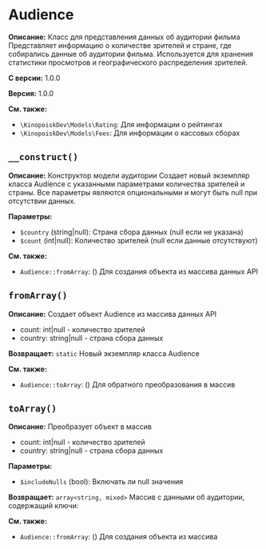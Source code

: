 # Audience

**Описание:** Класс для представления данных об аудитории фильма
Представляет информацию о количестве зрителей и стране, где собирались
данные об аудитории фильма. Используется для хранения статистики
просмотров и географического распределения зрителей.

**С версии:** 1.0.0

**Версия:** 1.0.0

**См. также:**

* `\KinopoiskDev\Models\Rating`: Для информации о рейтингах
* `\KinopoiskDev\Models\Fees`: Для информации о кассовых сборах

## `__construct()`

**Описание:** Конструктор модели аудитории
Создает новый экземпляр класса Audience с указанными параметрами
количества зрителей и страны. Все параметры являются опциональными
и могут быть null при отсутствии данных.

**Параметры:**

* `$country` (string|null): Страна сбора данных (null если не указана)
* `$count` (int|null): Количество зрителей (null если данные отсутствуют)

**См. также:**

* `Audience::fromArray`: () Для создания объекта из массива данных API

## `fromArray()`

**Описание:** Создает объект Audience из массива данных API
- count: int|null - количество зрителей
- country: string|null - страна сбора данных

**Возвращает:** `static` Новый экземпляр класса Audience

**См. также:**

* `Audience::toArray`: () Для обратного преобразования в массив

## `toArray()`

**Описание:** Преобразует объект в массив
- count: int|null - количество зрителей
- country: string|null - страна сбора данных

**Параметры:**

* `$includeNulls` (bool): Включать ли null значения

**Возвращает:** `array<string, mixed>` Массив с данными об аудитории, содержащий ключи:

**См. также:**

* `Audience::fromArray`: () Для создания объекта из массива

